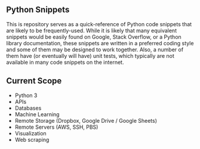 ## Python Snippets

This is repository serves as a quick-reference of Python code snippets that are likely to
be frequently-used.  While it is likely that many equivalent snippets would be easily found
on Google, Stack Overflow, or a Python library documentation, these snippets are written in
a preferred coding style and some of them may be designed to work together. Also, a number
of them have (or eventually will have) unit tests, which typically are not available in many
code snippets on the internet.

## Current Scope

- Python 3
- APIs
- Databases
- Machine Learning
- Remote Storage (Dropbox, Google Drive / Google Sheets)
- Remote Servers (AWS, SSH, PBS)
- Visualization
- Web scraping
